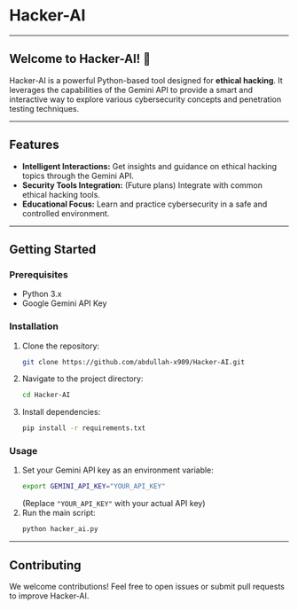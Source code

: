 # Hacker-AI

---

## Welcome to Hacker-AI! 🚀

Hacker-AI is a powerful Python-based tool designed for **ethical hacking**. It leverages the capabilities of the Gemini API to provide a smart and interactive way to explore various cybersecurity concepts and penetration testing techniques.

---

## Features

* **Intelligent Interactions:** Get insights and guidance on ethical hacking topics through the Gemini API.
* **Security Tools Integration:** (Future plans) Integrate with common ethical hacking tools.
* **Educational Focus:** Learn and practice cybersecurity in a safe and controlled environment.

---

## Getting Started

### Prerequisites

* Python 3.x
* Google Gemini API Key

### Installation

1.  Clone the repository:
    ```bash
    git clone https://github.com/abdullah-x909/Hacker-AI.git
    ```
2.  Navigate to the project directory:
    ```bash
    cd Hacker-AI
    ```
3.  Install dependencies:
    ```bash
    pip install -r requirements.txt
    ```

### Usage

1.  Set your Gemini API key as an environment variable:
    ```bash
    export GEMINI_API_KEY="YOUR_API_KEY"
    ```
    (Replace `"YOUR_API_KEY"` with your actual API key)
2.  Run the main script:
    ```bash
    python hacker_ai.py
    ```

---

## Contributing

We welcome contributions! Feel free to open issues or submit pull requests to improve Hacker-AI.

